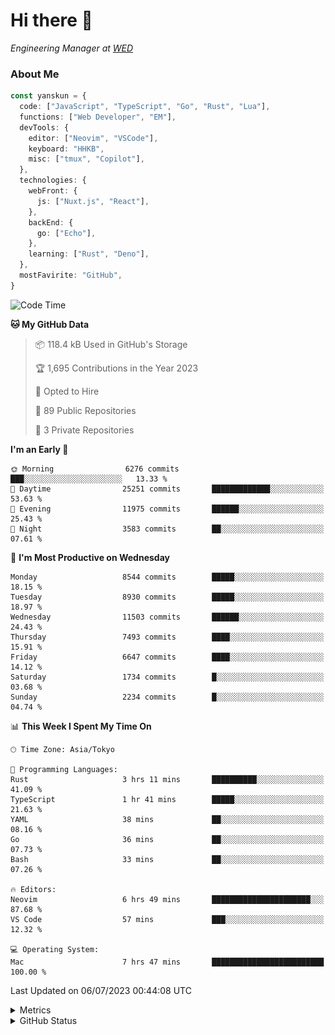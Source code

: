 # Hi there&nbsp;:wave:

<!-- ![Alt text](https://spotify-recently-played-readme.vercel.app/api?user=31kynbuubkiu3r4qh4hjuaglhfay) -->

_Engineering Manager at [WED](https://github.com/wedinc)_

### About Me

```ts
const yanskun = {
  code: ["JavaScript", "TypeScript", "Go", "Rust", "Lua"],
  functions: ["Web Developer", "EM"],
  devTools: {
    editor: ["Neovim", "VSCode"],
    keyboard: "HHKB",
    misc: ["tmux", "Copilot"],
  },
  technologies: {
    webFront: {
      js: ["Nuxt.js", "React"],
    },
    backEnd: {
      go: ["Echo"],
    },
    learning: ["Rust", "Deno"],
  },
  mostFavirite: "GitHub",
}
```

<!--START_SECTION:waka-->
![Code Time](http://img.shields.io/badge/Code%20Time-355%20hrs%2038%20mins-blue)

**🐱 My GitHub Data** 

> 📦 118.4 kB Used in GitHub's Storage 
 > 
> 🏆 1,695 Contributions in the Year 2023
 > 
> 💼 Opted to Hire
 > 
> 📜 89 Public Repositories 
 > 
> 🔑 3 Private Repositories 
 > 
**I'm an Early 🐤** 

```text
🌞 Morning                6276 commits        ███░░░░░░░░░░░░░░░░░░░░░░   13.33 % 
🌆 Daytime                25251 commits       █████████████░░░░░░░░░░░░   53.63 % 
🌃 Evening                11975 commits       ██████░░░░░░░░░░░░░░░░░░░   25.43 % 
🌙 Night                  3583 commits        ██░░░░░░░░░░░░░░░░░░░░░░░   07.61 % 
```
📅 **I'm Most Productive on Wednesday** 

```text
Monday                   8544 commits        █████░░░░░░░░░░░░░░░░░░░░   18.15 % 
Tuesday                  8930 commits        █████░░░░░░░░░░░░░░░░░░░░   18.97 % 
Wednesday                11503 commits       ██████░░░░░░░░░░░░░░░░░░░   24.43 % 
Thursday                 7493 commits        ████░░░░░░░░░░░░░░░░░░░░░   15.91 % 
Friday                   6647 commits        ████░░░░░░░░░░░░░░░░░░░░░   14.12 % 
Saturday                 1734 commits        █░░░░░░░░░░░░░░░░░░░░░░░░   03.68 % 
Sunday                   2234 commits        █░░░░░░░░░░░░░░░░░░░░░░░░   04.74 % 
```


📊 **This Week I Spent My Time On** 

```text
🕑︎ Time Zone: Asia/Tokyo

💬 Programming Languages: 
Rust                     3 hrs 11 mins       ██████████░░░░░░░░░░░░░░░   41.09 % 
TypeScript               1 hr 41 mins        █████░░░░░░░░░░░░░░░░░░░░   21.63 % 
YAML                     38 mins             ██░░░░░░░░░░░░░░░░░░░░░░░   08.16 % 
Go                       36 mins             ██░░░░░░░░░░░░░░░░░░░░░░░   07.73 % 
Bash                     33 mins             ██░░░░░░░░░░░░░░░░░░░░░░░   07.26 % 

🔥 Editors: 
Neovim                   6 hrs 49 mins       ██████████████████████░░░   87.68 % 
VS Code                  57 mins             ███░░░░░░░░░░░░░░░░░░░░░░   12.32 % 

💻 Operating System: 
Mac                      7 hrs 47 mins       █████████████████████████   100.00 % 
```


 Last Updated on 06/07/2023 00:44:08 UTC
<!--END_SECTION:waka-->

<details>
  <summary>Metrics</summary>
  <img src="https://github.com/yanskun/yanskun/blob/main/github-metrics.svg" alt="Metrics">
</details>

<details>
  <summary>GitHub Status</summary>
  <picture>
    <source media="(prefers-color-scheme: dark)" srcset="https://raw.githubusercontent.com/yanskun/yanskun/master/profile-summary-card-output/nord_dark/0-profile-details.svg">
   <img src="https://raw.githubusercontent.com/yanskun/yanskun/master/profile-summary-card-output/default/0-profile-details.svg">
  </picture>
  <br>
  <picture>
    <source media="(prefers-color-scheme: dark)" srcset="https://raw.githubusercontent.com/yanskun/yanskun/master/profile-summary-card-output/nord_dark/1-repos-per-language.svg">
   <img src="https://raw.githubusercontent.com/yanskun/yanskun/master/profile-summary-card-output/default/1-repos-per-language.svg">
  </picture>
  <picture>
    <source media="(prefers-color-scheme: dark)" srcset="https://raw.githubusercontent.com/yanskun/yanskun/master/profile-summary-card-output/nord_dark/2-most-commit-language.svg">
   <img src="https://raw.githubusercontent.com/yanskun/yanskun/master/profile-summary-card-output/default/2-most-commit-language.svg">
  </picture>
  <br>
  <picture>
    <source media="(prefers-color-scheme: dark)" srcset="https://raw.githubusercontent.com/yanskun/yanskun/master/profile-summary-card-output/nord_dark/3-stats.svg">
   <img src="https://raw.githubusercontent.com/yanskun/yanskun/master/profile-summary-card-output/default/3-stats.svg">
  </picture>
  <picture>
    <source media="(prefers-color-scheme: dark)" srcset="https://raw.githubusercontent.com/yanskun/yanskun/master/profile-summary-card-output/nord_dark/4-productive-time.svg">
   <img src="https://raw.githubusercontent.com/yanskun/yanskun/master/profile-summary-card-output/default/4-productive-time.svg">
  </picture>
</details>
